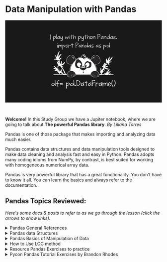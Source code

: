#  Data Manipulation with Pandas 

<img alt="Women Who Code Python Technical Track." align="center" src="images/pandas2.jpg">

&nbsp;

**Welcome!**  In this Study Group we have a Jupiter notebook, where we are going to talk about **The powerful Pandas library**. _By Liliana Torres_

Pandas is one of those package that makes importing and analyzing data much easier.

Pandas contains data structures and data manipulation tools designed to make data cleaning and analysis fast and easy in Python. Pandas adopts many coding idioms from  NumPy, by contrast, is best suited for working with homogeneous numerical array data.

Pandas is very powerful library that has a great functionality. You don't have to know it all. You can learn the basics and always refer to the documentation.
&nbsp;



## Pandas Topics Reviewed:

_Here's some docs & posts to refer to as we go through the lesson (click the arrows to show links)._



<details>
    <summary>
      Pandas General References
    </summary>

 *  [**Pandas PyData Reference**](https://pandas.pydata.org/pandas-docs/stable/)

</details>

<details>
    <summary>
      Pandas data Structures
    </summary>

 *  [**RPython for Data Science Handbook Pandas Data Structures**](https://jakevdp.github.io/PythonDataScienceHandbook/03.01-introducing-pandas-objects.html)

</details>

<details>
    <summary>
      Pandas Basics of Manipulation of Data
    </summary>

*  [**Towards Data Science Dataframe basics and manipulation  of data**](https://towardsdatascience.com/python-pandas-data-frame-basics-b5cfbcd8c039)

 </details>
  
<details>
    <summary>
      How to Use LOC method
    </summary>

*  [**Sharp Sight How to use Pandas LOC to Subset Python**](https://www.sharpsightlabs.com/blog/pandas-loc/)

 </details>
<details>
    <summary>
      Resource Pandas Exercises to practice
    </summary>

*  [**W3 Resource Pandas Exercises to practice**](https://www.w3resource.com/python-exercises/pandas/index.php)

 </details>

<details>
    <summary>
      Pycon Pandas Tutorial Exercises by Brandon Rhodes  
    </summary>
    
*  [**Pycon Pandas Tutorial Exercises by Brandon Rhodes**](https://github.com/brandon-rhodes/pycon-pandas-tutorial)

 </details>

